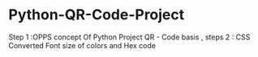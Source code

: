 # Python-QR-Code-Project
 Step 1 :OPPS concept Of Python Project QR - Code basis , steps 2 : CSS Converted Font size of colors and Hex code  
